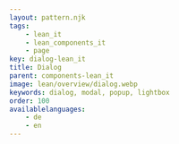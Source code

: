 ```yaml
---
layout: pattern.njk
tags: 
    - lean_it
    - lean_components_it
    - page
key: dialog-lean_it
title: Dialog
parent: components-lean_it
image: lean/overview/dialog.webp
keywords: dialog, modal, popup, lightbox
order: 100
availablelanguages: 
    - de
    - en
---
```

